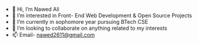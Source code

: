 - 👋 Hi, I’m Nawed Ali
- 👀 I’m interested in Front- End Web Development & Open Source Projects
- 🌱 I’m currently in sophomore year pursuing BTech CSE 
- 💞️ I’m looking to collaborate on anything related to my interests
- 📫 Email- nawed2611@gmail.com

<!---
nawed2611/nawed2611 is a ✨ special ✨ repository because its `README.md` (this file) appears on your GitHub profile.
You can click the Preview link to take a look at your changes.
--->
